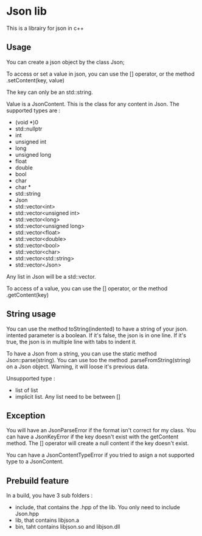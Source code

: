 # Json lib
This is a librairy for json in c++

## Usage
You can create a json object by the class Json;

To access or set a value in json, you can use the [] operator, or the method .setContent(key, value)

The key can only be an std::string.

Value is a JsonContent. This is the class for any content in Json.
The supported types are :
 - (void *)0
 - std::nullptr
 - int
 - unsigned int
 - long
 - unsigned long
 - float
 - double
 - bool
 - char
 - char *
 - std::string
 - Json
 - std::vector\<int\>
 - std::vector\<unsigned int\>
 - std::vector\<long\>
 - std::vector\<unsigned long\>
 - std::vector\<float\>
 - std::vector\<double\>
 - std::vector\<bool\>
 - std::vector\<char\>
 - std::vector\<std::string\>
 - std::vector\<Json\>

Any list in Json will be a std::vector.

To access of a value, you can use the [] operator, or the method .getContent(key)

## String usage
You can use the method toString(indented) to have a string of your json.
intented parameter is a boolean.
If it's false, the json is in one line.
If it's true, the json is in multiple line with tabs to indent it.

To have a Json from a string, you can use the static method Json::parse(string).
You can use too the method .parseFromString(string) on a Json object. Warning, it will loose it's previous data.

Unsupported type :
 - list of list
 - implicit list. Any list need to be between []

## Exception
You will have an JsonParseError if the format isn't correct for my class.
You can have a JsonKeyError if the key doesn't exist with the getContent method. The [] operator will create a null content if the key doesn't exist.

You can have a JsonContentTypeError if you tried to asign a not supported type to a JsonContent.

## Prebuild feature
In a build, you have 3 sub folders :
- include, that contains the .hpp of the lib. You only need to include Json.hpp
- lib, that contains libjson.a
- bin, taht contains libjson.so and libjson.dll
